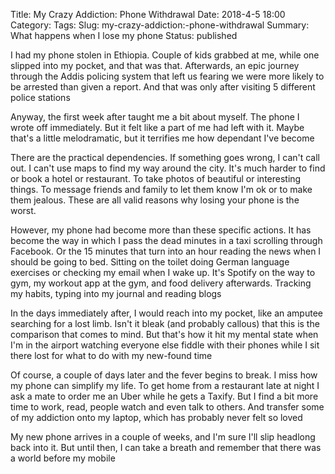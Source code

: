 Title: My Crazy Addiction: Phone Withdrawal
Date: 2018-4-5 18:00
Category:
Tags:
Slug: my-crazy-addiction:-phone-withdrawal
Summary: What happens when I lose my phone
Status: published

I had my phone stolen in Ethiopia. Couple of kids grabbed at me, while one slipped into my pocket, and that was that. Afterwards, an epic journey through the Addis policing system that left us fearing we were more likely to be arrested than given a report. And that was only after visiting 5 different police stations  

Anyway, the first week after taught me a bit about myself. The phone I wrote off immediately. But it felt like a part of me had left with it. Maybe that's a little melodramatic, but it terrifies me how dependant I've become  

There are the practical dependencies. If something goes wrong, I can't call out. I can't use maps to find my way around the city. It's much harder to find or book a hotel or restaurant. To take photos of beautiful or interesting things. To message friends and family to let them know I'm ok or to make them jealous. These are all valid reasons why losing your phone is the worst.

However, my phone had become more than these specific actions. It has become the way in which I pass the dead minutes in a taxi scrolling through Facebook. Or the 15 minutes that turn into an hour reading the news when I should be going to bed. Sitting on the toilet doing German language exercises or checking my email when I wake up. It's Spotify on the way to gym, my workout app at the gym, and food delivery afterwards. Tracking my habits, typing into my journal and reading blogs  

In the days immediately after, I would reach into my pocket, like an amputee searching for a lost limb. Isn't it bleak (and probably callous) that this is the comparison that comes to mind. But that's how it hit my mental state when I'm in the airport watching everyone else fiddle with their phones while I sit there lost for what to do with my new-found time  

Of course, a couple of days later and the fever begins to break. I miss how my phone can simplify my life. To get home from a restaurant late at night I ask a mate to order me an Uber while he gets a Taxify. But I find a bit more time to work, read, people watch and even talk to others. And transfer some of my addiction onto my laptop, which has probably never felt so loved

My new phone arrives in a couple of weeks, and I'm sure I'll slip headlong back into it. But until then, I can take a breath and remember that there was a world before my mobile
